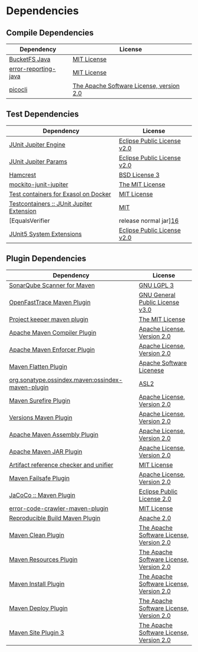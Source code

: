 <!-- @formatter:off -->
# Dependencies

## Compile Dependencies

| Dependency                | License                                       |
| ------------------------- | --------------------------------------------- |
| [BucketFS Java][0]        | [MIT License][1]                              |
| [error-reporting-java][2] | [MIT License][3]                              |
| [picocli][4]              | [The Apache Software License, version 2.0][5] |

## Test Dependencies

| Dependency                                      | License                           |
| ----------------------------------------------- | --------------------------------- |
| [JUnit Jupiter Engine][6]                       | [Eclipse Public License v2.0][7]  |
| [JUnit Jupiter Params][6]                       | [Eclipse Public License v2.0][7]  |
| [Hamcrest][8]                                   | [BSD License 3][9]                |
| [mockito-junit-jupiter][10]                     | [The MIT License][11]             |
| [Test containers for Exasol on Docker][12]      | [MIT License][13]                 |
| [Testcontainers :: JUnit Jupiter Extension][14] | [MIT][15]                         |
| [EqualsVerifier | release normal jar][16]       | [Apache License, Version 2.0][17] |
| [JUnit5 System Extensions][18]                  | [Eclipse Public License v2.0][19] |

## Plugin Dependencies

| Dependency                                              | License                                       |
| ------------------------------------------------------- | --------------------------------------------- |
| [SonarQube Scanner for Maven][20]                       | [GNU LGPL 3][21]                              |
| [OpenFastTrace Maven Plugin][22]                        | [GNU General Public License v3.0][23]         |
| [Project keeper maven plugin][24]                       | [The MIT License][25]                         |
| [Apache Maven Compiler Plugin][26]                      | [Apache License, Version 2.0][17]             |
| [Apache Maven Enforcer Plugin][27]                      | [Apache License, Version 2.0][17]             |
| [Maven Flatten Plugin][28]                              | [Apache Software Licenese][17]                |
| [org.sonatype.ossindex.maven:ossindex-maven-plugin][29] | [ASL2][5]                                     |
| [Maven Surefire Plugin][30]                             | [Apache License, Version 2.0][17]             |
| [Versions Maven Plugin][31]                             | [Apache License, Version 2.0][17]             |
| [Apache Maven Assembly Plugin][32]                      | [Apache License, Version 2.0][17]             |
| [Apache Maven JAR Plugin][33]                           | [Apache License, Version 2.0][17]             |
| [Artifact reference checker and unifier][34]            | [MIT License][35]                             |
| [Maven Failsafe Plugin][36]                             | [Apache License, Version 2.0][17]             |
| [JaCoCo :: Maven Plugin][37]                            | [Eclipse Public License 2.0][38]              |
| [error-code-crawler-maven-plugin][39]                   | [MIT License][40]                             |
| [Reproducible Build Maven Plugin][41]                   | [Apache 2.0][5]                               |
| [Maven Clean Plugin][42]                                | [The Apache Software License, Version 2.0][5] |
| [Maven Resources Plugin][43]                            | [The Apache Software License, Version 2.0][5] |
| [Maven Install Plugin][44]                              | [The Apache Software License, Version 2.0][5] |
| [Maven Deploy Plugin][45]                               | [The Apache Software License, Version 2.0][5] |
| [Maven Site Plugin 3][46]                               | [The Apache Software License, Version 2.0][5] |

[0]: https://github.com/exasol/bucketfs-java/
[1]: https://github.com/exasol/bucketfs-java/blob/main/LICENSE
[2]: https://github.com/exasol/error-reporting-java/
[3]: https://github.com/exasol/error-reporting-java/blob/main/LICENSE
[4]: https://picocli.info
[5]: http://www.apache.org/licenses/LICENSE-2.0.txt
[6]: https://junit.org/junit5/
[7]: https://www.eclipse.org/legal/epl-v20.html
[8]: http://hamcrest.org/JavaHamcrest/
[9]: http://opensource.org/licenses/BSD-3-Clause
[10]: https://github.com/mockito/mockito
[11]: https://github.com/mockito/mockito/blob/main/LICENSE
[12]: https://github.com/exasol/exasol-testcontainers/
[13]: https://github.com/exasol/exasol-testcontainers/blob/main/LICENSE
[14]: https://testcontainers.org
[15]: http://opensource.org/licenses/MIT
[16]: https://www.jqno.nl/equalsverifier
[17]: https://www.apache.org/licenses/LICENSE-2.0.txt
[18]: https://github.com/itsallcode/junit5-system-extensions
[19]: http://www.eclipse.org/legal/epl-v20.html
[20]: http://sonarsource.github.io/sonar-scanner-maven/
[21]: http://www.gnu.org/licenses/lgpl.txt
[22]: https://github.com/itsallcode/openfasttrace-maven-plugin
[23]: https://www.gnu.org/licenses/gpl-3.0.html
[24]: https://github.com/exasol/project-keeper/
[25]: https://github.com/exasol/project-keeper/blob/main/LICENSE
[26]: https://maven.apache.org/plugins/maven-compiler-plugin/
[27]: https://maven.apache.org/enforcer/maven-enforcer-plugin/
[28]: https://www.mojohaus.org/flatten-maven-plugin/
[29]: https://sonatype.github.io/ossindex-maven/maven-plugin/
[30]: https://maven.apache.org/surefire/maven-surefire-plugin/
[31]: https://www.mojohaus.org/versions-maven-plugin/
[32]: https://maven.apache.org/plugins/maven-assembly-plugin/
[33]: https://maven.apache.org/plugins/maven-jar-plugin/
[34]: https://github.com/exasol/artifact-reference-checker-maven-plugin/
[35]: https://github.com/exasol/artifact-reference-checker-maven-plugin/blob/main/LICENSE
[36]: https://maven.apache.org/surefire/maven-failsafe-plugin/
[37]: https://www.jacoco.org/jacoco/trunk/doc/maven.html
[38]: https://www.eclipse.org/legal/epl-2.0/
[39]: https://github.com/exasol/error-code-crawler-maven-plugin/
[40]: https://github.com/exasol/error-code-crawler-maven-plugin/blob/main/LICENSE
[41]: http://zlika.github.io/reproducible-build-maven-plugin
[42]: http://maven.apache.org/plugins/maven-clean-plugin/
[43]: http://maven.apache.org/plugins/maven-resources-plugin/
[44]: http://maven.apache.org/plugins/maven-install-plugin/
[45]: http://maven.apache.org/plugins/maven-deploy-plugin/
[46]: http://maven.apache.org/plugins/maven-site-plugin/
